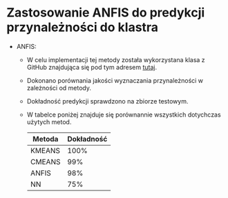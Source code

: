 # Zastosowanie ANFIS do predykcji przynależności do klastra

- ANFIS:
    - W celu implementacji tej metody została wykorzystana klasa z GitHub znajdująca się pod tym adresem [tutaj](https://github.com/tiagoCuervo/TensorANFIS).
    - Dokonano porównania jakości wyznaczania przynależności w zależności od metody.
    - Dokładność predykcji sprawdzono na zbiorze testowym.
    - W tabelce poniżej znajduje się porównannie wszystkich dotychczas użytych metod.
  
        | Metoda       	| Dokładność 	|
        |---------------|---------------|
        | KMEANS  	    | 100%   	    |
        | CMEANS  	    | 99%   	    |  
        | ANFIS  	    | 98%   	    | 
        | NN  	        | 75%   	    | 
    
    



